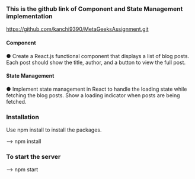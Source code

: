 
### This is the github link of Component and State Management implementation

https://github.com/kanchi9390/MetaGeeksAssignment.git


#### Component

● Create a React.js functional component that displays a list of blog posts. Each post should show the title, author, and a button to view the full post.

#### State Management

● Implement state management in React to handle the loading state while fetching the blog posts. Show a loading indicator when posts are being fetched.

### Installation

Use npm install to install the packages.

--> npm install

### To start the server

--> npm start
